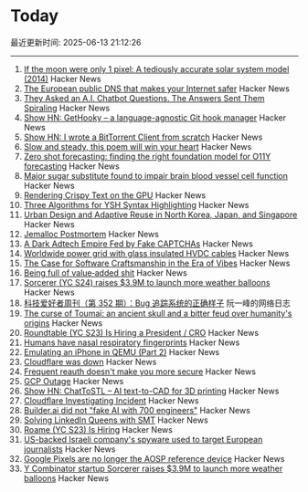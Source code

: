# Today

最近更新时间: 2025-06-13 21:12:26

--- 
1. [If the moon were only 1 pixel: A tediously accurate solar system model (2014)](https://joshworth.com/dev/pixelspace/pixelspace_solarsystem.html) Hacker News
2. [The European public DNS that makes your Internet safer](https://www.dns0.eu) Hacker News
3. [They Asked an A.I. Chatbot Questions. The Answers Sent Them Spiraling](https://www.nytimes.com/2025/06/13/technology/chatgpt-ai-chatbots-conspiracies.html) Hacker News
4. [Show HN: GetHooky – a language-agnostic Git hook manager](https://ezpieco.github.io/GetHooky/) Hacker News
5. [Show HN: I wrote a BitTorrent Client from scratch](https://github.com/piyushgupta53/go-torrent-client) Hacker News
6. [Slow and steady, this poem will win your heart](https://www.nytimes.com/interactive/2025/06/12/books/kay-ryan-turtle-poem.html) Hacker News
7. [Zero shot forecasting: finding the right foundation model for O11Y forecasting](https://www.parseable.com/blog/zero-shot-forecasting) Hacker News
8. [Major sugar substitute found to impair brain blood vessel cell function](https://medicalxpress.com/news/2025-06-major-sugar-substitute-impair-brain.html) Hacker News
9. [Rendering Crispy Text on the GPU](https://osor.io/text) Hacker News
10. [Three Algorithms for YSH Syntax Highlighting](https://github.com/oils-for-unix/oils.vim/blob/main/doc/algorithms.md) Hacker News
11. [Urban Design and Adaptive Reuse in North Korea, Japan, and Singapore](https://www.governance.fyi/p/adaptive-reuse-across-asia-singapores) Hacker News
12. [Jemalloc Postmortem](https://jasone.github.io/2025/06/12/jemalloc-postmortem/) Hacker News
13. [A Dark Adtech Empire Fed by Fake CAPTCHAs](https://krebsonsecurity.com/2025/06/inside-a-dark-adtech-empire-fed-by-fake-captchas/) Hacker News
14. [Worldwide power grid with glass insulated HVDC cables](https://omattos.com/2025/06/12/glass-hvdc-cables.html) Hacker News
15. [The Case for Software Craftsmanship in the Era of Vibes](https://zed.dev/blog/software-craftsmanship-in-the-era-of-vibes) Hacker News
16. [Being full of value‑added shit](https://feld.com/archives/2025/06/being-full-of-value%e2%80%91added-shit/) Hacker News
17. [Sorcerer (YC S24) raises $3.9M to launch more weather balloons](https://www.axios.com/pro/climate-deals/2025/06/12/sorcerer-seed-weather-balloons) Hacker News
18. [科技爱好者周刊（第 352 期）：Bug 追踪系统的正确样子](http://www.ruanyifeng.com/blog/2025/06/weekly-issue-352.html) 阮一峰的网络日志
19. [The curse of Toumaï: an ancient skull and a bitter feud over humanity's origins](https://www.theguardian.com/science/2025/may/27/the-curse-of-toumai-ancient-skull-disputed-femur-feud-humanity-origins) Hacker News
20. [Roundtable (YC S23) Is Hiring a President / CRO](https://www.ycombinator.com/companies/roundtable/jobs/wmPTI9F-president-cro-founding) Hacker News
21. [Humans have nasal respiratory fingerprints](https://www.cell.com/current-biology/fulltext/S0960-9822(25)00583-4) Hacker News
22. [Emulating an iPhone in QEMU (Part 2)](https://eshard.com/posts/emulating-ios-14-with-qemu-part2) Hacker News
23. [Cloudflare was down](https://www.cloudflarestatus.com/incidents/25r9t0vz99rp) Hacker News
24. [Frequent reauth doesn't make you more secure](https://tailscale.com/blog/frequent-reath-security) Hacker News
25. [GCP Outage](https://status.cloud.google.com/) Hacker News
26. [Show HN: ChatToSTL – AI text-to-CAD for 3D printing](https://huggingface.co/spaces/flowfulai/ChatToSTL) Hacker News
27. [Cloudflare Investigating Incident](https://www.cloudflarestatus.com/incidents/25r9t0vz99rp) Hacker News
28. [Builder.ai did not "fake AI with 700 engineers"](https://newsletter.pragmaticengineer.com/p/the-pulse-137) Hacker News
29. [Solving LinkedIn Queens with SMT](https://buttondown.com/hillelwayne/archive/solving-linkedin-queens-with-smt/) Hacker News
30. [Roame (YC S23) Is Hiring](https://www.ycombinator.com/companies/roame/jobs/9QhTM31-founding-product-ai-engineer) Hacker News
31. [US-backed Israeli company's spyware used to target European journalists](https://apnews.com/article/spyware-italy-paragon-meloni-pegasus-f36dd32106f44398ee24001317ccf2bb) Hacker News
32. [Google Pixels are no longer the AOSP reference device](https://9to5google.com/2025/06/12/android-open-source-project-pixel-change/) Hacker News
33. [Y Combinator startup Sorcerer raises $3.9M to launch more weather balloons](https://www.axios.com/pro/climate-deals/2025/06/12/sorcerer-seed-weather-balloons) Hacker News
